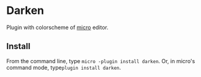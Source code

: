 # Darken
Plugin with colorscheme of [micro](https://micro-editor.github.io/) editor.
## Install
From the command line, type ``micro -plugin install darken``. Or, in micro's command mode, type``plugin install darken``.
